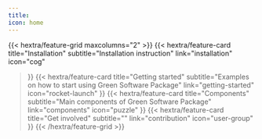 ```yaml
---
title: 
icon: home
---
```



{{< hextra/feature-grid maxcolumns="2" >}}
  {{< hextra/feature-card
    title="Installation"
    subtitle="Installation instruction"
    link="installation"
    icon="cog"
  >}}
  {{< hextra/feature-card
    title="Getting started"
    subtitle="Examples on how to start using Green Software Package"
    link="getting-started"
    icon="rocket-launch"
  >}}
  {{< hextra/feature-card
    title="Components"
    subtitle="Main components of Green Software Package"
    link="components"
    icon="puzzle"
  >}}
  {{< hextra/feature-card
    title="Get involved"
    subtitle=""
    link="contribution"
    icon="user-group"
  >}}
{{< /hextra/feature-grid >}}